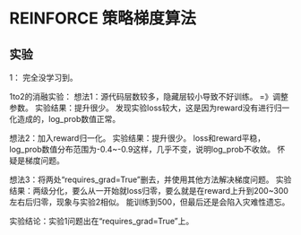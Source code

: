 # REINFORCE 策略梯度算法




## 实验

1： 完全没学习到。


1to2的消融实验：
想法1：源代码层数较多，隐藏层较小导致不好训练。 =》调整参数。
实验结果：提升很少。 发现实验loss较大，这是因为reward没有进行归一化造成的，log_prob数值正常。

想法2：加入reward归一化。
实验结果：提升很少。 loss和reward平稳，log_prob数值分布范围为-0.4~-0.9这样，几乎不变，说明log_prob不收敛。
怀疑是梯度问题。

想法3：将两处“requires_grad=True”删去，并使用其他方法解决梯度问题。
实验结果：两级分化，要么从一开始就loss归零，要么就是在reward上升到200~300左右后归零，现象与实验2相似。
能训练到500，但最后还是会陷入灾难性遗忘。

实验结论：实验1问题出在“requires_grad=True”上。